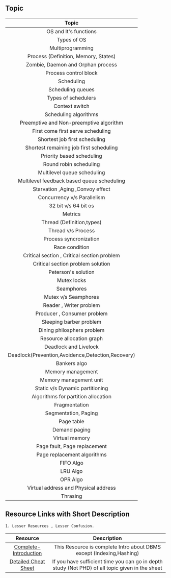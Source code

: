 ## Topic 

| Topic | 
|:----:|
|OS and It's functions |
| Types of OS|
| Multiprogramming| 
| Process (Definition, Memory, States)| 
| Zombie, Daemon and Orphan process|
| Process control block|
| Scheduling| 
| Scheduling queues|
| Types of schedulers| 
| Context switch | 
| Scheduling algorithms| 
| Preemptive and Non-preemptive algorithm| 
| First come first serve scheduling| 
| Shortest job first scheduling| 
| Shortest remaining job first scheduling|
| Priority based scheduling | 
| Round robin scheduling| 
| Multilevel queue scheduling| 
| Multilevel feedback based queue scheduling| 
| Starvation ,Aging ,Convoy effect| 
| Concurrency v/s Parallelism|
| 32 bit v/s 64 bit os| 
| Metrics| 
| Thread (Definition,types)|
| Thread v/s Process| 
| Process syncronization| 
| Race condition| 
| Critical section , Critical section problem|
| Critical section problem solution | 
| Peterson's solution|
| Mutex locks|
| Seamphores| 
| Mutex v/s Seamphores| 
| Reader , Writer problem| 
| Producer , Consumer problem| 
| Sleeping barber problem| 
| Dining philosphers problem| 
| Resource allocation graph| 
| Deadlock and Livelock| 
| Deadlock(Prevention,Avoidence,Detection,Recovery)| 
| Bankers algo| 
| Memory management| 
| Memory management unit|
|Static v/s Dynamic partitioning | 
| Algorithms for partition allocation| 
| Fragmentation| 
| Segmentation, Paging| 
| Page table| 
| Demand paging| 
| Virtual memory|
| Page fault, Page replacement| 
| Page replacement algorithms| 
| FIFO Algo|
| LRU Algo| 
| OPR Algo| 
| Virtual address and Physical address| 
| Thrasing| 

## Resource Links with Short Description
    1. Lesser Resources , Lesser Confusion.
|Resource |  Description|
|:---:|:---:|
|[Complete-Introduction](https://www.studytonight.com/operating-system/)|This Resource is complete Intro about DBMS except (Indexing,Hashing)|
|[Detailed Cheat Sheet](https://whimsical.com/operating-system-cheatsheet-by-love-babbar-S9tuWBCSQfzoBRF5EDNinQ)|If you have sufficient time you can go in depth study (Not PHD) of all topic given in the sheet|
